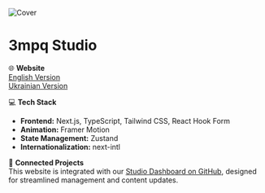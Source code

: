 ![Cover](https://github.com/user-attachments/assets/f9eceb22-7b4e-4166-ae75-d84c11765359)

# 3mpq Studio  

🌐 **Website**  
[English Version](https://www.3mpq.com/en)  
[Ukrainian Version](https://www.3mpq.com/ua)  

💻 **Tech Stack**  
- **Frontend:** Next.js, TypeScript, Tailwind CSS, React Hook Form  
- **Animation:** Framer Motion  
- **State Management:** Zustand  
- **Internationalization:** next-intl  

📂 **Connected Projects**  
This website is integrated with our [Studio Dashboard on GitHub](https://github.com/igorator/studio-dashboard), designed for streamlined management and content updates.
